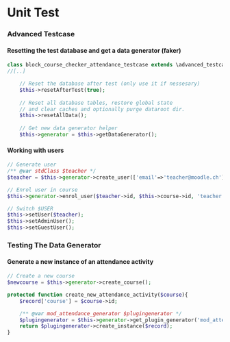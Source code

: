 # Unit Test

### Advanced Testcase

#### Resetting the test database and get a data generator \(faker\)

```php
class block_course_checker_attendance_testcase extends \advanced_testcase {
//[..]

    // Reset the database after test (only use it if nessesary)
    $this->resetAfterTest(true);
    
    // Reset all database tables, restore global state 
    // and clear caches and optionally purge dataroot dir.
    $this->resetAllData();
    
    // Get new data generator helper
    $this->generator = $this->getDataGenerator();
```

#### Working with users

```php
// Generate user
/** @var stdClass $teacher */
$teacher = $this->generator->create_user(['email'=>'teacher@moodle.ch']);

// Enrol user in course
$this->generator->enrol_user($teacher->id, $this->course->id, 'teacher', 'manual');

// Switch $USER
$this->setUser($teacher);
$this->setAdminUser();
$this->setGuestUser();

```

### Testing The Data Generator

#### Generate a new instance of an attendance activity

```php
// Create a new course
$newcourse = $this->generator->create_course();

protected function create_new_attendance_activity($course){
    $record['course'] = $course->id;

    /** @var mod_attendance_generator $plugingenerator */
    $plugingenerator = $this->generator->get_plugin_generator('mod_attendance');
    return $plugingenerator->create_instance($record);
}
```



